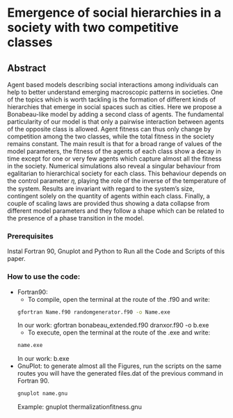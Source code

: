 # Emergence of social hierarchies in a society with two competitive classes

## Abstract
Agent based models describing social interactions among individuals can help to better understand
emerging macroscopic patterns in societies. One of the topics which is worth tackling is the formation
of different kinds of hierarchies that emerge in social spaces such as cities. Here we propose a
Bonabeau-like model by adding a second class of agents. The fundamental particularity of our model
is that only a pairwise interaction between agents of the opposite class is allowed. Agent fitness can
thus only change by competition among the two classes, while the total fitness in the society remains
constant. The main result is that for a broad range of values of the model parameters, the fitness of
the agents of each class show a decay in time except for one or very few agents which capture almost
all the fitness in the society. Numerical simulations also reveal a singular behaviour from egalitarian
to hierarchical society for each class. This behaviour depends on the control parameter 𝜂, playing the
role of the inverse of the temperature of the system. Results are invariant with regard to the system’s
size, contingent solely on the quantity of agents within each class. Finally, a couple of scaling laws
are provided thus showing a data collapse from different model parameters and they follow a shape
which can be related to the presence of a phase transition in the model.

### Prerequisites

Instal Fortran 90, Gnuplot and Python to Run all the Code and Scripts of this paper.

### How to use the code:

* Fortran90:
  * To compile, open the terminal at the route of the .f90 and write:
  ```sh
  gfortran Name.f90 randomgenerator.f90 -o Name.exe
  ```
  In our work: gfortran bonabeau_extended.f90 dranxor.f90 -o b.exe
  * To execute, open the terminal at the route of the .exe and write:
  ```sh
  name.exe
  ```
  In our work: b.exe  
* GnuPlot: to generate almost all the Figures, run the scripts on the same routes you will have the generated files.dat of the previous command in Fortran 90.
  ```sh
  gnuplot name.gnu
  ```
  Example: gnuplot thermalizationfitness.gnu
